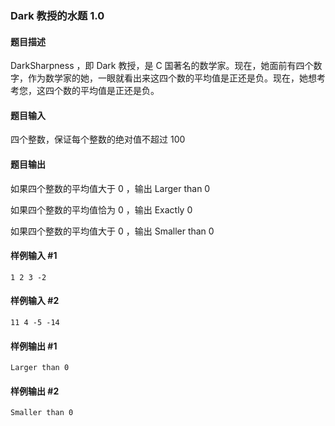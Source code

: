 ### Dark 教授的水题 1.0

#### 题目描述

DarkSharpness ，即 Dark 教授，是 C 国著名的数学家。现在，她面前有四个数字，作为数学家的她，一眼就看出来这四个数的平均值是正还是负。现在，她想考考您，这四个数的平均值是正还是负。

#### 题目输入

四个整数，保证每个整数的绝对值不超过 100

#### 题目输出

如果四个整数的平均值大于 0 ，输出 Larger than 0

如果四个整数的平均值恰为 0 ，输出 Exactly 0

如果四个整数的平均值大于 0 ，输出 Smaller than 0

#### 样例输入 #1
```
1 2 3 -2
```
#### 样例输入 #2
```
11 4 -5 -14
```
#### 样例输出 #1
```
Larger than 0
```
#### 样例输出 #2
```
Smaller than 0
```
